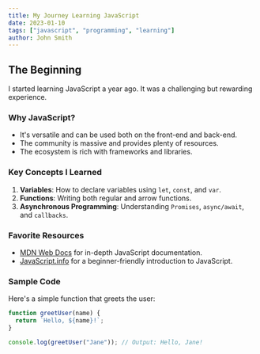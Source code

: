 ```yaml
---
title: My Journey Learning JavaScript
date: 2023-01-10
tags: ["javascript", "programming", "learning"]
author: John Smith
---
```


## The Beginning

I started learning JavaScript a year ago. It was a challenging but rewarding experience.

### Why JavaScript?

- It's versatile and can be used both on the front-end and back-end.
- The community is massive and provides plenty of resources.
- The ecosystem is rich with frameworks and libraries.

### Key Concepts I Learned

1. **Variables**: How to declare variables using `let`, `const`, and `var`.
2. **Functions**: Writing both regular and arrow functions.
3. **Asynchronous Programming**: Understanding `Promises`, `async/await`, and `callbacks`.

### Favorite Resources

- [MDN Web Docs](https://developer.mozilla.org/en-US/docs/Web/JavaScript) for in-depth JavaScript documentation.
- [JavaScript.info](https://javascript.info) for a beginner-friendly introduction to JavaScript.

### Sample Code

Here's a simple function that greets the user:

```javascript
function greetUser(name) {
  return `Hello, ${name}!`;
}

console.log(greetUser("Jane")); // Output: Hello, Jane!
```

```

```
